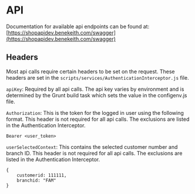 # API

Documentation for available api endpoints can be found at:
[https://shopapidev.benekeith.com/swagger](https://shopapidev.benekeith.com/swagger)

## Headers

Most api calls require certain headers to be set on the request. These headers are set in the ```scripts/services/AuthenticationInterceptor.js``` file.

```apiKey```: Required by all api calls. The api key varies by environment and is determined by the Grunt build task which sets the value in the configenv.js file.

```Authorization```: This is the token for the logged in user using the following format. This header is not required for all api calls. The exclusions are listed in the Authentication Interceptor.

```
Bearer <user_token>
```

```userSelectedContext```: This contains the selected customer number and branch ID. This header is not required for all api calls. The exclusions are listed in the Authentication Interceptor.

```
{
	customerid: 111111,
	branchid: "FAM"
}
```